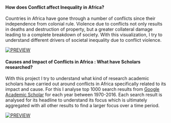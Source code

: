 #### How does Conflict affect Inequality in Africa?

Countries in Africa have gone through a number of conflicts since their independence from colonial rule.  Violence due  to conflicts not only results in deaths and destruction of property, but a greater collateral damage leading to a complete breakdown of society. With this visualization, I try to understand different drivers of societal inequality due to conflict violence. 

 
 [![PREVIEW](https://agaase.github.io/major-studio-1/undp/public/v3/previewv3.png)](http://ec2-35-161-122-132.us-west-2.compute.amazonaws.com/major-studio-1/undp/public/v3/)
 
 

#### Causes and Impact of Conflicts in Africa : What have Scholars researched?

With this project I try to understand what kind of research academic scholars have carried out around conflicts in Africa specifically related to its impact and cause. For this I analyse top 1000 search results from  [Google Academic Scholar](https://scholar.google.com/scholar?start=0&q=africa+conflict&hl=en&as_sdt=1,33&as_ylo=1960&as_yhi=2010&as_vis=1) for each year between 1970-2016. Each search result is analysed for its headline to understand its focus which is ultimately aggregated with all other results to find a larger focus over a time period.  


[![PREVIEW](https://agaase.github.io/major-studio-1/undp/public/qualitative/preview.png)](http://ec2-35-161-122-132.us-west-2.compute.amazonaws.com/major-studio-1/undp/public/qualitative/)

